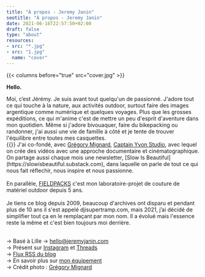 ```yaml
---
title: "À propos - Jeremy Janin"
seotitle: "À propos - Jeremy Janin"
date: 2021-06-16T22:57:50+02:00
draft: false
type: "about"
resources:
- src: "*.jpg"
- src: "1.jpg"
  name: "cover"
---
```

{{< columns before="true" src="cover.jpg" >}}
<p><strong>Hello.</strong></p>
Moi, c’est Jérémy. Je suis avant tout quelqu'un de passionné. J'adore tout ce qui touche à la nature, aux activités outdoor, surtout faire des images argentique comme numérique et quelques voyages. Plus que les grosses expéditions, ce qui m'anime c'est de mettre un peu d'esprit d'aventure dans mon quotidien. Même si j'adore bivouaquer, faire du bikepacking ou randonner, j'ai aussi une vie de famille à côté et je tente de trouver l'équilibre entre toutes mes casquettes.
<br/>
{{</columns>}}
J'ai co-fondé, avec <a href="https://gregorymignard.com/" target="blank">Grégory Mignard</a>, <a href="https://captainyvon.fr" target="blank">Captain Yvon Studio</a>, avec lequel on crée des vidéos avec une approche documentaire et cinématographique. On partage aussi chaque mois une newsletter, [Slow Is Beautiful](https://slowisbeautiful.substack.com), dans laquelle on parle de tout ce qui nous fait réflechir, nous inspire et nous passionne.<br/>
<br/>
En parallèle, <a href="http://fieldpacks.fr" target="blank">FIELDPACKS</a> c'est mon laboratoire-projet de couture de matériel outdoor depuis 5 ans.<br/>
<br/>
Je tiens ce blog depuis 2009, beaucoup d'archives ont disparu et pendant plus de 10 ans il s'est appelé djisupertramp.com, mais 2021, j’ai décidé de simplifier tout ça en le remplaçant par mon nom. Il a évolué mais l'essence reste la même et c'est bien toujours moi derrière. <br/>
<br/>

<p>
→ Basé à Lille
→ <a href="mailto="hello@jeremyjanin.com">hello@jeremyjanin.com</a><br/>
→ Présent sur <a href="https://www.instagram.com/jeremy.janin/" target="blank">Instagram</a> et <a href="https://www.threads.net/@jeremy.janin" target="blank">Threads</a><br/>
→ <a href="https://jeremyjanin.com/posts/index.xml" target="blank">Flux RSS du blog</a><br/>
→ En savoir plus sur <a href="https://jeremyjanin.com/equipement/">mon équipement</a><br/>
→ Crédit photo : <a href="https://gregorymignard.com/" target="blank">Grégory Mignard</a></p>
